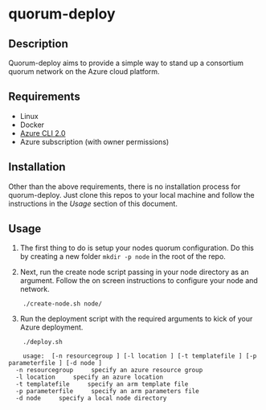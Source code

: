 # quorum-deploy

## Description
Quorum-deploy aims to provide a simple way to stand up a consortium quorum network on the Azure cloud platform.

## Requirements

* Linux
* Docker
* [Azure CLI 2.0](https://docs.microsoft.com/en-gb/cli/azure/install-azure-cli)
* Azure subscription (with owner permissions)

## Installation
Other than the above requirements, there is no installation process for quorum-deploy. Just clone this repos to your local machine and follow the instructions in the *Usage* section of this document.

## Usage

1. The first thing to do is setup your nodes quorum configuration. Do this by creating a new folder `mkdir -p node` in the root of the repo.

2. Next, run the create node script passing in your node directory as an argument. Follow the on screen instructions to configure your node and network.

```
    ./create-node.sh node/
```

3. Run the deployment script with the required arguments to kick of your Azure deployment.

```
    ./deploy.sh

    usage:  [-n resourcegroup ] [-l location ] [-t templatefile ] [-p parameterfile ] [-d node ]
  -n resourcegroup     specify an azure resource group
  -l location     specify an azure location
  -t templatefile     specify an arm template file
  -p parameterfile     specify an arm parameters file
  -d node     specify a local node directory
```

